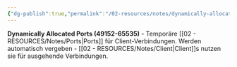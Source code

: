 ```yaml
---
{"dg-publish":true,"permalink":"/02-resources/notes/dynamically-allocated-ports/","tags":["ports/dynamisch","dienste/temporär"],"noteIcon":"","updated":"2025-08-27T15:03:19.998+02:00"}
---
```



**Dynamically Allocated Ports (49152-65535)** - Temporäre [[02 - RESOURCES/Notes/Ports\|Ports]] für Client-Verbindungen.
Werden automatisch vergeben - [[02 - RESOURCES/Notes/Client\|Client]]s nutzen sie für ausgehende Verbindungen.